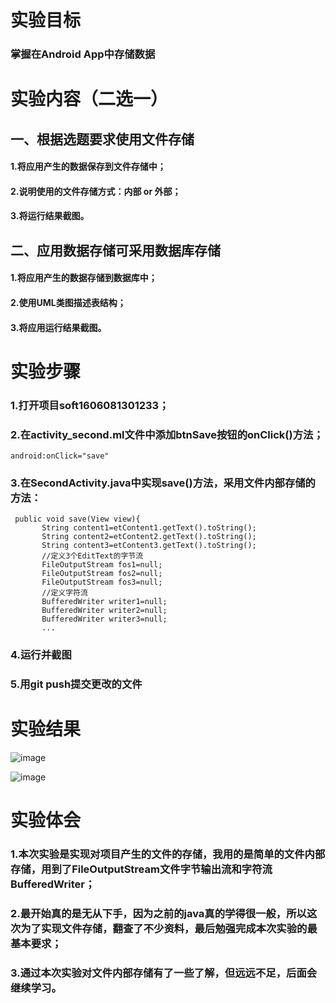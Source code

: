 # 实验目标
### 掌握在Android App中存储数据
# 实验内容（二选一）
## 一、根据选题要求使用文件存储
#### 1.将应用产生的数据保存到文件存储中；
#### 2.说明使用的文件存储方式：内部 or 外部；
#### 3.将运行结果截图。
## 二、应用数据存储可采用数据库存储
#### 1.将应用产生的数据存储到数据库中；
#### 2.使用UML类图描述表结构；
#### 3.将应用运行结果截图。

# 实验步骤
### 1.打开项目soft1606081301233；
### 2.在activity_second.ml文件中添加btnSave按钮的onClick()方法；
``` 
android:onClick="save"
```
### 3.在SecondActivity.java中实现save()方法，采用文件内部存储的方法：
```
 public void save(View view){
       String content1=etContent1.getText().toString();
       String content2=etContent2.getText().toString();
       String content3=etContent3.getText().toString();
       //定义3个EditText的字节流
       FileOutputStream fos1=null;
       FileOutputStream fos2=null;
       FileOutputStream fos3=null;
       //定义字符流
       BufferedWriter writer1=null;
       BufferedWriter writer2=null;
       BufferedWriter writer3=null;
       ...
```
### 4.运行并截图
### 5.用git push提交更改的文件
# 实验结果
![image](https://github.com/xiaoshanshanlin/android-labs-2018/blob/master/soft1606081301233/lab5_1.png)

![image](https://github.com/xiaoshanshanlin/android-labs-2018/blob/master/soft1606081301233/lab5_2.png)
# 实验体会
### 1.本次实验是实现对项目产生的文件的存储，我用的是简单的文件内部存储，用到了FileOutputStream文件字节输出流和字符流BufferedWriter；
### 2.最开始真的是无从下手，因为之前的java真的学得很一般，所以这次为了实现文件存储，翻查了不少资料，最后勉强完成本次实验的最基本要求；
### 3.通过本次实验对文件内部存储有了一些了解，但远远不足，后面会继续学习。
